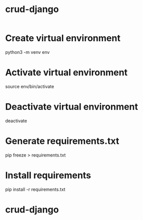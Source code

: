 # crud-django

```sh

```
# Create virtual environment
python3 -m venv env
# Activate virtual environment
source env/bin/activate
# Deactivate virtual environment
deactivate
# Generate requirements.txt
pip freeze > requirements.txt
# Install requirements
pip install -r requirements.txt

# crud-django
